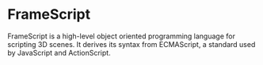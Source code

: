 # FrameScript

FrameScript is a high-level object oriented programming language for scripting 3D scenes. It derives its syntax from ECMAScript, a standard used by JavaScript and ActionScript.

